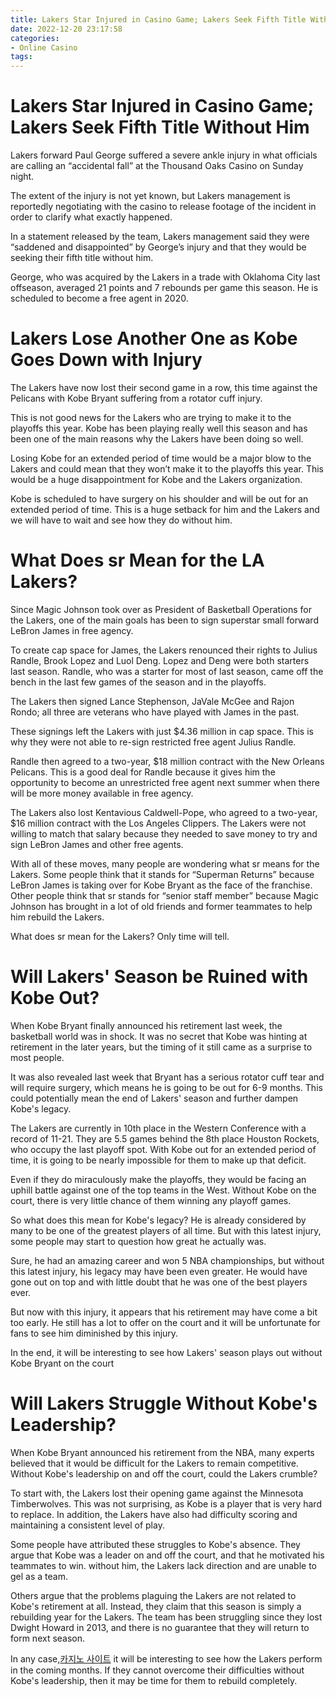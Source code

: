 ```yaml
---
title: Lakers Star Injured in Casino Game; Lakers Seek Fifth Title Without Him
date: 2022-12-20 23:17:58
categories:
- Online Casino
tags:
---
```



#  Lakers Star Injured in Casino Game; Lakers Seek Fifth Title Without Him

 Lakers forward Paul George suffered a severe ankle injury in what officials are calling an “accidental fall” at the Thousand Oaks Casino on Sunday night.

The extent of the injury is not yet known, but Lakers management is reportedly negotiating with the casino to release footage of the incident in order to clarify what exactly happened.

In a statement released by the team, Lakers management said they were “saddened and disappointed” by George’s injury and that they would be seeking their fifth title without him.

George, who was acquired by the Lakers in a trade with Oklahoma City last offseason, averaged 21 points and 7 rebounds per game this season. He is scheduled to become a free agent in 2020.

#  Lakers Lose Another One as Kobe Goes Down with Injury

The Lakers have now lost their second game in a row, this time against the Pelicans with Kobe Bryant suffering from a rotator cuff injury.

This is not good news for the Lakers who are trying to make it to the playoffs this year. Kobe has been playing really well this season and has been one of the main reasons why the Lakers have been doing so well.

Losing Kobe for an extended period of time would be a major blow to the Lakers and could mean that they won’t make it to the playoffs this year. This would be a huge disappointment for Kobe and the Lakers organization.

Kobe is scheduled to have surgery on his shoulder and will be out for an extended period of time. This is a huge setback for him and the Lakers and we will have to wait and see how they do without him.

#  What Does sr Mean for the LA Lakers?

Since Magic Johnson took over as President of Basketball Operations for the Lakers, one of the main goals has been to sign superstar small forward LeBron James in free agency.

To create cap space for James, the Lakers renounced their rights to Julius Randle, Brook Lopez and Luol Deng. Lopez and Deng were both starters last season. Randle, who was a starter for most of last season, came off the bench in the last few games of the season and in the playoffs.

The Lakers then signed Lance Stephenson, JaVale McGee and Rajon Rondo; all three are veterans who have played with James in the past.

These signings left the Lakers with just $4.36 million in cap space. This is why they were not able to re-sign restricted free agent Julius Randle.

Randle then agreed to a two-year, $18 million contract with the New Orleans Pelicans. This is a good deal for Randle because it gives him the opportunity to become an unrestricted free agent next summer when there will be more money available in free agency.

The Lakers also lost Kentavious Caldwell-Pope, who agreed to a two-year, $16 million contract with the Los Angeles Clippers. The Lakers were not willing to match that salary because they needed to save money to try and sign LeBron James and other free agents.

With all of these moves, many people are wondering what sr means for the Lakers. Some people think that it stands for “Superman Returns” because LeBron James is taking over for Kobe Bryant as the face of the franchise. Other people think that sr stands for “senior staff member” because Magic Johnson has brought in a lot of old friends and former teammates to help him rebuild the Lakers.

What does sr mean for the Lakers? Only time will tell.

#  Will Lakers' Season be Ruined with Kobe Out?

When Kobe Bryant finally announced his retirement last week, the basketball world was in shock. It was no secret that Kobe was hinting at retirement in the later years, but the timing of it still came as a surprise to most people.

It was also revealed last week that Bryant has a serious rotator cuff tear and will require surgery, which means he is going to be out for 6-9 months. This could potentially mean the end of Lakers' season and further dampen Kobe's legacy.

The Lakers are currently in 10th place in the Western Conference with a record of 11-21. They are 5.5 games behind the 8th place Houston Rockets, who occupy the last playoff spot. With Kobe out for an extended period of time, it is going to be nearly impossible for them to make up that deficit.

Even if they do miraculously make the playoffs, they would be facing an uphill battle against one of the top teams in the West. Without Kobe on the court, there is very little chance of them winning any playoff games.

So what does this mean for Kobe's legacy? He is already considered by many to be one of the greatest players of all time. But with this latest injury, some people may start to question how great he actually was.

Sure, he had an amazing career and won 5 NBA championships, but without this latest injury, his legacy may have been even greater. He would have gone out on top and with little doubt that he was one of the best players ever.

But now with this injury, it appears that his retirement may have come a bit too early. He still has a lot to offer on the court and it will be unfortunate for fans to see him diminished by this injury.

In the end, it will be interesting to see how Lakers' season plays out without Kobe Bryant on the court

#  Will Lakers Struggle Without Kobe's Leadership?

When Kobe Bryant announced his retirement from the NBA, many experts believed that it would be difficult for the Lakers to remain competitive. Without Kobe's leadership on and off the court, could the Lakers crumble?

To start with, the Lakers lost their opening game against the Minnesota Timberwolves. This was not surprising, as Kobe is a player that is very hard to replace. In addition, the Lakers have also had difficulty scoring and maintaining a consistent level of play.

Some people have attributed these struggles to Kobe's absence. They argue that Kobe was a leader on and off the court, and that he motivated his teammates to win. without him, the Lakers lack direction and are unable to gel as a team.

Others argue that the problems plaguing the Lakers are not related to Kobe's retirement at all. Instead, they claim that this season is simply a rebuilding year for the Lakers. The team has been struggling since they lost Dwight Howard in 2013, and there is no guarantee that they will return to form next season.

In any case,[카지노 사이트](https://choegocasino.com/) it will be interesting to see how the Lakers perform in the coming months. If they cannot overcome their difficulties without Kobe's leadership, then it may be time for them to rebuild completely.